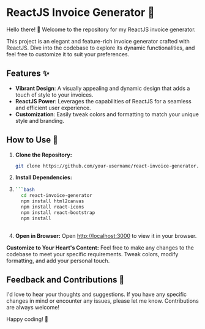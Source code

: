 # ReactJS Invoice Generator 🌟

Hello there! 👋 Welcome to the repository for my ReactJS invoice generator.

This project is an elegant and feature-rich invoice generator crafted with ReactJS. Dive into the codebase to explore its dynamic functionalities, and feel free to customize it to suit your preferences.

## Features ✨

- **Vibrant Design**: A visually appealing and dynamic design that adds a touch of style to your invoices.
- **ReactJS Power**: Leverages the capabilities of ReactJS for a seamless and efficient user experience.
- **Customization**: Easily tweak colors and formatting to match your unique style and branding.

## How to Use 🚀

1. **Clone the Repository:**
   ```bash
   git clone https://github.com/your-username/react-invoice-generator.git

2.  **Install Dependencies:**
3.  ```bash
    ```bash
      cd react-invoice-generator
      npm install html2canvas
      npm install react-icons
      npm install react-bootstrap
      npm install
   

4. **Open in Browser:**
   Open [http://localhost:3000](http://localhost:3000) to view it in your browser.

 **Customize to Your Heart's Content:**
   Feel free to make any changes to the codebase to meet your specific requirements. Tweak colors, modify formatting, and add your personal touch.


## Feedback and Contributions 🤝
   I'd love to hear your thoughts and suggestions. If you have any specific changes in mind or encounter any issues, please let me know. Contributions are always welcome!

Happy coding! 🌈
